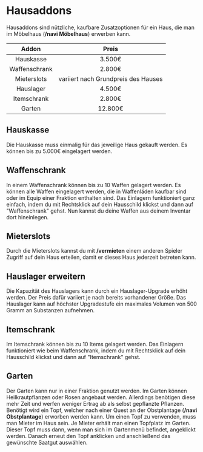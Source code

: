 # Hausaddons

Hausaddons sind nützliche, kaufbare Zusatzoptionen für ein Haus, die man im Möbelhaus (**/navi Möbelhaus**) erwerben kann.

| Addon         | Preis                              |
|:-------------:|:----------------------------------:|
| Hauskasse     | 3.500€                             |
| Waffenschrank | 2.800€                             |	
| Mieterslots   | variiert nach Grundpreis des Hauses|		
| Hauslager     | 4.500€                             |
| Itemschrank   | 2.800€                             |
| Garten        | 12.800€                            |

## Hauskasse
Die Hauskasse muss einmalig für das jeweilige Haus gekauft werden. Es können bis zu 5.000€ eingelagert werden.

## Waffenschrank
In einem Waffenschrank können bis zu 10 Waffen gelagert werden. Es können alle Waffen eingelagert werden, die in Waffenläden kaufbar sind oder im Equip einer Fraktion enthalten sind.
Das Einlagern funktioniert ganz einfach, indem du mit Rechtsklick auf dein Hausschild klickst und dann auf "Waffenschrank" gehst.
Nun kannst du deine Waffen aus deinem Inventar dort hineinlegen.

## Mieterslots
Durch die Mieterslots kannst du mit **/vermieten** einem anderen Spieler Zugriff auf dein Haus erteilen, damit er dieses Haus jederzeit betreten kann.

## Hauslager erweitern
Die Kapazität des Hauslagers kann durch ein Hauslager-Upgrade erhöht werden. Der Preis dafür variiert je nach bereits vorhandener Größe.
Das Hauslager kann auf höchster Upgradestufe ein maximales Volumen von 500 Gramm an Substanzen aufnehmen.

## Itemschrank
Im Itemschrank können bis zu 10 Items gelagert werden.
Das Einlagern funktioniert wie beim Waffenschrank, indem du mit Rechtsklick auf dein Hausschild klickst und dann auf "Itemschrank" gehst.

## Garten
Der Garten kann nur in einer Fraktion genutzt werden. Im Garten können Heilkrautpflanzen oder Rosen angebaut werden. Allerdings benötigen diese mehr Zeit und werfen weniger Ertrag ab als selbst gepflanzte Pflanzen.
Benötigt wird ein Topf, welcher nach einer Quest an der Obstplantage (**/navi Obstplantage**) erworben werden kann.
Um einen Topf zu verwenden, muss man Mieter im Haus sein. Je Mieter erhält man einen Topfplatz im Garten.
Dieser Topf muss dann, wenn man sich im Gartenmenü befindet, angeklickt werden. Danach erneut den Topf anklicken und anschließend das gewünschte Saatgut auswählen.